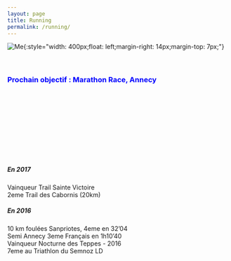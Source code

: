 ```yaml
---
layout: page
title: Running
permalink: /running/
---
```



![Me]({{site.url}}/img/running.png){:style="width: 400px;float: left;margin-right: 14px;margin-top: 7px;"}
<br><br><br>
###  <span style="color:blue"> Prochain objectif : Marathon Race, Annecy</span>
<br><br><br><br><br><br><br>

<br>

##### En 2017
Vainqueur Trail Sainte Victoire  
2eme Trail des Cabornis (20km)
​
##### En 2016
10 km foulées Sanpriotes, 4eme en 32’04   
Semi Annecy 3eme Français en 1h10’40  
Vainqueur Nocturne des Teppes - 2016  
7eme au Triathlon du Semnoz LD  
​